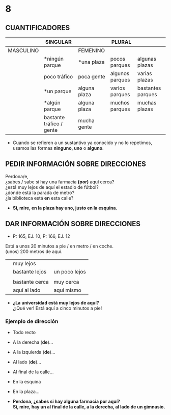 
# 8

## CUANTIFICADORES

|           | SINGULAR                 |                     | PLURAL                  |                     |
|-----------|--------------------------|---------------------|------------------------|---------------------|
| MASCULINO |                         | FEMENINO            |                        |                     |
|           | *ningún parque           | *una plaza          | pocos parques          | algunas plazas      |
|           | poco tráfico             | poca gente          | algunos parques        | varias plazas       |
|           | *un parque               | alguna plaza        | varios parques         | bastantes parques    |
|           | *algún parque            | alguna plaza        | muchos parques         | muchas plazas       |
|           | bastante tráfico / gente  | mucha gente         |                        |                     |

* Cuando se refieren a un sustantivo ya conocido y no lo repetimos, usamos las formas **ninguno, uno** o **alguno**.

## PEDIR INFORMACIÓN SOBRE DIRECCIONES

Perdona/e,  
¿sabes / sabe si hay una farmacia **(por)** aquí cerca?  
¿está muy lejos de aquí el estadio de fútbol?  
¿dónde está la parada de metro?  
¿la biblioteca está **en** esta calle?  

* **Si, mire, en la plaza hay uno, justo en la esquina.**

## DAR INFORMACIÓN SOBRE DIRECCIONES

* P: 165, EJ. 10; P: 166, EJ. 12

Está a unos 20 minutos a pie / en metro / en coche.  
(unos) 200 metros de aquí.

|           |                         |                     |
|-----------|-------------------------|---------------------|
|           | muy lejos                |                     |
|           | bastante lejos           | un poco lejos       |
|           |                         |                     |
|           | bastante cerca           | muy cerca           |
|           | aquí al lado             | aquí mismo          |

* **¿La universidad está muy lejos de aquí?**  
  ¿¡Qué ver! Está aquí a cinco minutos a pie!

### Ejemplo de dirección

* Todo recto  
* A la derecha (**de**)...  
* A la izquierda (**de**)...  
* Al lado (**de**)...  
* Al final de la calle...  
* En la esquina  
* En la plaza...  

* **Perdona, ¿sabes si hay alguna farmacia por aquí?**  
  **Si, mire, hay un al final de la calle, a la derecha, al lado de un gimnasio.**
